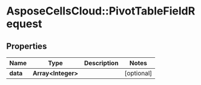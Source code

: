 # AsposeCellsCloud::PivotTableFieldRequest

## Properties
Name | Type | Description | Notes
------------ | ------------- | ------------- | -------------
**data** | **Array&lt;Integer&gt;** |  | [optional] 


